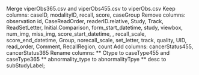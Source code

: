 Merge viperObs365.csv and viperObs455.csv to viperObs.csv
Keep columns: caseID, modalityID, recall, score, caseGroup
Remove columns: observation id, CaseReadOrder, readerID.relative, Study, Track, ReadSetLetter, Initial.Comparison, form_start_datetime, study, viewbox, num_img, miss_img, score_start_datetime, , recall_scale, score_end_datetime, Group, norecall_scale, set_letter, track, quality, UID, read_order, Comment, RecallRegion, count
Add columns: cancerStatus455, cancerStatus365
Rename columns: 
** Ctype to caseType455 and caseType365 
** abnormality_type to abnormalityTpye
** desc to subStudyLabel;

